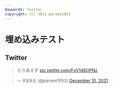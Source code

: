```yaml
---
Keywords: Twitter
Copyright: (C) 2021 parsee1053
---
```


# 埋め込みテスト

## Twitter

<blockquote class="twitter-tweet"><p lang="ja" dir="ltr">とりあえず <a href="https://t.co/FxV146OPNz">pic.twitter.com/FxV146OPNz</a></p>&mdash; 8る8る (@parsee1053) <a href="https://twitter.com/parsee1053/status/1469304854632091648?ref_src=twsrc%5Etfw">December 10, 2021</a></blockquote> <script async src="https://platform.twitter.com/widgets.js" charset="utf-8"></script>
